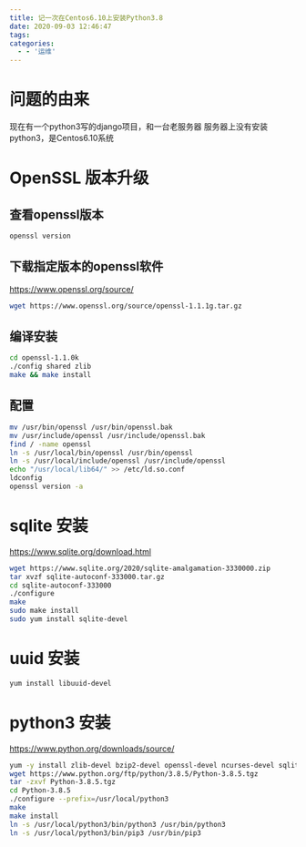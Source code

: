 ```yaml
---
title: 记一次在Centos6.10上安装Python3.8
date: 2020-09-03 12:46:47
tags:
categories:
  - - '运维'
---
```

# 问题的由来

现在有一个python3写的django项目，和一台老服务器
服务器上没有安装python3，是Centos6.10系统

# OpenSSL 版本升级

## 查看openssl版本

```bash
openssl version
```
## 下载指定版本的openssl软件  

https://www.openssl.org/source/

```bash
wget https://www.openssl.org/source/openssl-1.1.1g.tar.gz
```

## 编译安装

```bash
cd openssl-1.1.0k
./config shared zlib
make && make install
```

## 配置

```bash
mv /usr/bin/openssl /usr/bin/openssl.bak
mv /usr/include/openssl /usr/include/openssl.bak
find / -name openssl
ln -s /usr/local/bin/openssl /usr/bin/openssl
ln -s /usr/local/include/openssl /usr/include/openssl
echo "/usr/local/lib64/" >> /etc/ld.so.conf
ldconfig 
openssl version -a
```

# sqlite 安装

https://www.sqlite.org/download.html

```bash
wget https://www.sqlite.org/2020/sqlite-amalgamation-3330000.zip
tar xvzf sqlite-autoconf-333000.tar.gz
cd sqlite-autoconf-333000
./configure
make
sudo make install
sudo yum install sqlite-devel
```
# uuid 安装
```bash
yum install libuuid-devel
```

# python3 安装

https://www.python.org/downloads/source/

```bash
yum -y install zlib-devel bzip2-devel openssl-devel ncurses-devel sqlite-devel readline-devel tk-devel gdbm-devel db4-devel libpcap-devel xz-devel
wget https://www.python.org/ftp/python/3.8.5/Python-3.8.5.tgz
tar -zxvf Python-3.8.5.tgz
cd Python-3.8.5
./configure --prefix=/usr/local/python3
make
make install
ln -s /usr/local/python3/bin/python3 /usr/bin/python3
ln -s /usr/local/python3/bin/pip3 /usr/bin/pip3
```